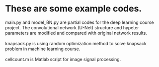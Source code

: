 # These are some example codes.
main.py and model_BN.py are partial codes for the deep learning course project. The convolutional network (U-Net) structure and hypeter parameters are modified and compared with original network results. \
\
knapsack.py is using random optimization method to solve knapsack problem in machine learning course. \
\
cellcount.m is Matlab script for image signal processing.

